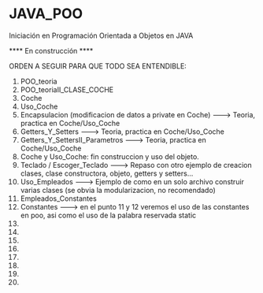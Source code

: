 # JAVA_POO
Iniciación en Programación Orientada a Objetos en JAVA


**** En construcción ****

ORDEN A SEGUIR PARA QUE TODO SEA ENTENDIBLE:


01. POO_teoria
02. POO_teoriaII_CLASE_COCHE
03. Coche
04. Uso_Coche
05. Encapsulacion (modificacion de datos a private en Coche) ---> Teoria, practica en Coche/Uso_Coche
06. Getters_Y_Setters   ---> Teoria, practica en Coche/Uso_Coche
07. Getters_Y_SettersII_Parametros ---> Teoria, practica en Coche/Uso_Coche
08. Coche y Uso_Coche: fin construccion y uso del objeto. 
09. Teclado / Escoger_Teclado ---> Repaso con otro ejemplo de creacion clases, clase constructora, objeto, getters y setters...
10. Uso_Empleados ---> Ejemplo de como en un solo archivo construir varias clases (se obvia la modularizacion, no recomendado)
11. Empleados_Constantes
12. Constantes ---> en el punto 11 y 12 veremos el uso de las constantes en poo, asi como el uso de la palabra reservada static 
13.
14.
15.
16.
17.
18.
19.
20.
